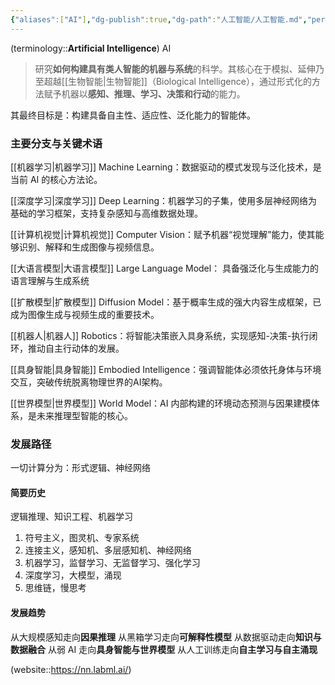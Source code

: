 ```yaml
---
{"aliases":["AI"],"dg-publish":true,"dg-path":"人工智能/人工智能.md","permalink":"/人工智能/人工智能/","dgPassFrontmatter":true,"noteIcon":"","created":"2024-09-16T00:21:20.000+08:00","updated":"2025-07-01T17:54:17.000+08:00"}
---
```



(terminology::**Artificial Intelligence**)  AI
> 研究**如何构建具有类人智能的机器与系统**的科学。其核心在于模拟、延伸乃至超越[[生物智能\|生物智能]]（Biological Intelligence），通过形式化的方法赋予机器以**感知、推理、学习、决策和行动**的能力。

其最终目标是：构建具备自主性、适应性、泛化能力的智能体。
### 主要分支与关键术语
[[机器学习\|机器学习]]  Machine Learning：数据驱动的模式发现与泛化技术，是当前 AI 的核心方法论。

[[深度学习\|深度学习]]  Deep Learning：机器学习的子集，使用多层神经网络为基础的学习框架，支持复杂感知与高维数据处理。

[[计算机视觉\|计算机视觉]]  Computer Vision：赋予机器“视觉理解”能力，使其能够识别、解释和生成图像与视频信息。

[[大语言模型\|大语言模型]] Large Language Model： 具备强泛化与生成能力的语言理解与生成系统

[[扩散模型\|扩散模型]] Diffusion Model：基于概率生成的强大内容生成框架，已成为图像生成与视频生成的重要技术。

[[机器人\|机器人]]  Robotics：将智能决策嵌入具身系统，实现感知-决策-执行闭环，推动自主行动体的发展。

[[具身智能\|具身智能]] Embodied Intelligence：强调智能体必须依托身体与环境交互，突破传统脱离物理世界的AI架构。

[[世界模型\|世界模型]] World Model：AI 内部构建的环境动态预测与因果建模体系，是未来推理型智能的核心。

### 发展路径
一切计算分为：形式逻辑、神经网络
#### 简要历史
逻辑推理、知识工程、机器学习
1. 符号主义，图灵机、专家系统
2. 连接主义，感知机、多层感知机、神经网络
3. 机器学习，监督学习、无监督学习、强化学习
4. 深度学习，大模型，涌现
5. 思维链，慢思考
#### 发展趋势
从大规模感知走向**因果推理**
从黑箱学习走向**可解释性模型**
从数据驱动走向**知识与数据融合**
从弱 AI 走向**具身智能与世界模型**
从人工训练走向**自主学习与自主涌现**

(website::https://nn.labml.ai/)



